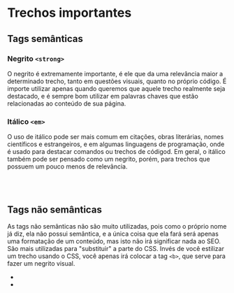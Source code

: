 # Trechos importantes



## Tags semânticas

### Negrito `<strong>`
O negrito é extremamente importante, é ele que da uma relevância maior a determinado trecho, tanto em questões visuais, quanto no próprio código. 
É importe utilizar apenas quando queremos que aquele trecho realmente seja destacado, e é sempre bom utilizar em palavras chaves que estão relacionadas ao conteúdo de sua página.

### Itálico `<em>`
O uso de itálico pode ser mais comum em citações, obras literárias, nomes científicos e estrangeiros, e em algumas linguagens de programação, onde é usado para destacar comandos ou trechos de códigod. Em geral, o itálico também pode ser pensado como um negrito, porém, para trechos que possuem um pouco menos de relevância.

</br>
</br>


## Tags não semânticas 
As tags não semânticas não são muito utilizadas, pois como o próprio nome já diz, ela não possui semântica, e a única coisa que ela fará será apenas uma formatação de um conteúdo, mas isto não irá significar nada ao SEO. 
São mais utilizadas para "substituir" a parte do CSS. Invés de você estilizar um trecho usando o CSS, você apenas irá colocar a tag `<b>`, que serve para fazer um negrito visual. 

- <b> </b> <!-- Adiciona negrito ao conteúdo -->
- <i> </i> <!-- Adiciona itálico ao conteúdo -->
